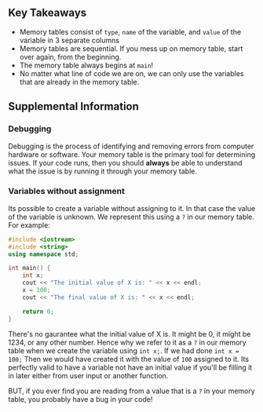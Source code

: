 ## Key Takeaways
* Memory tables consist of `type`, `name` of the variable, and `value` of the variable in 3 separate columns
* Memory tables are sequential. If you mess up on memory table, start over again, from the beginning.
* The memory table always begins at `main`!
* No matter what line of code we are on, we can only use the variables that are already in the memory table.

## Supplemental Information
### Debugging
Debugging is the process of identifying and removing errors from computer hardware or software. Your memory table is the primary tool for determining issues. If your code runs, then you should **always** be able to understand what the issue is by running it through your memory table.

### Variables without assignment
Its possible to create a variable without assigning to it. In that case the value of the variable is unknown. We represent this using a `?` in our memory table.
For example:
```cpp
#include <iostream>
#include <string>
using namespace std;

int main() {
    int x;
    cout << "The initial value of X is: " << x << endl;
    x = 100;
    cout << "The final value of X is: " << x << endl;

    return 0;
}
```

There's no gaurantee what the initial value of X is. It might be 0, it might be 1234, or any other number. Hence why we refer to it as a `?` in our memory table when we create the variable using `int x;`. If we had done `int x = 100;` Then we would have created it with the value of `100` assigned to it. Its perfectly valid to have a variable not have an initial value if you'll be filling it in later either from user input or another function.

BUT, if you ever find you are reading from a value that is a `?` in your memory table, you probably have a bug in your code!
